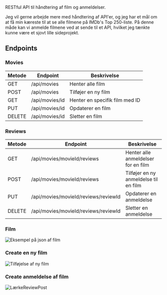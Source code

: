 RESTful API til håndtering af film og anmeldelser.

Jeg vil gerne arbejde mere med håndtering af API'er, og jeg har et mål om at få min kæreste til at se alle filmene på IMDb's Top 250-liste. På denne måde kan vi anmelde filmene ved at sende til et API, hvilket jeg tænkte kunne være et sjovt lille sideprojekt.

## Endpoints

### Movies

| Metode | Endpoint | Beskrivelse
|-----|-----|-----
| GET | /api/movies | Henter alle film
| POST | /api/movies | Tilføjer en ny film
| GET | /api/movies/id | Henter en specifik film med ID
| PUT | /api/movies/id | Opdaterer en film
| DELETE | /api/movies/id | Sletter en film


### Reviews

| Metode | Endpoint | Beskrivelse
|-----|-----|-----
| GET | /api/movies/movieId/reviews | Henter alle anmeldelser for en film
| POST | /api/movies/movieId/reviews | Tilføjer en ny anmeldelse til en film
| PUT | /api/movies/movieId/reviews/reviewId | Opdaterer en anmeldelse
| DELETE | /api/movies/movieId/reviews/reviewId | Sletter en anmeldelse


### Film
![Eksempel på json af film](https://github.com/user-attachments/assets/e1d0f78a-2970-477b-a3aa-5e15414c561b)

### Create en ny film
![Tilføjelse af ny film](https://github.com/user-attachments/assets/8ba7f724-8efc-4bde-830c-55bf79310ad2)

### Create anmeldelse af film
![LærkeReviewPost](https://github.com/user-attachments/assets/c5044269-d241-4656-9085-14b5457cb76e)
